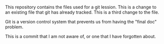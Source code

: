 This repository contains the files used for a git lession.
This is a change to an existing file that git has already tracked.
This is a third change to the file.

Git is a version control system that prevents us from having the "final doc" problem.

This is a commit that I am not aware of, or one that I have forgotten about.

